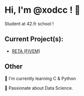 # Hi, I'm @xodcc ! 👋

Student at 42.fr school !


## Current Project(s):

 - [RETA (FIVEM)](https://reta.games)

## Other
🧠 I'm currently learning C & Python

👀 Passionate about Data Science.
